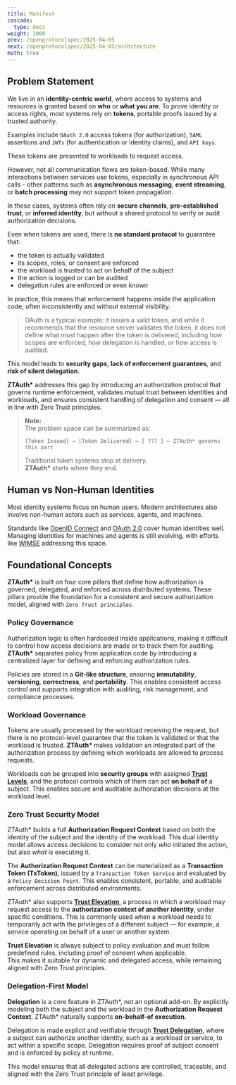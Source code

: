 ```yaml
---
title: Manifest
cascade:
  type: docs
weight: 1000
prev: /openprotocolspec/2025-04-05
next: /openprotocolspec/2025-04-05/architecture
math: true
---
```


## Problem Statement

We live in an **identity-centric world**, where access to systems and resources is granted based on **who** or **what you are**. To prove identity or access rights, most systems rely on **tokens**, portable proofs issued by a trusted authority.

Examples include `OAuth 2.0` access tokens (for authorization), `SAML` assertions and `JWTs` (for authentication or identity claims), and `API keys`.  

These tokens are presented to workloads to request access.

However, not all communication flows are token-based. While many interactions between services use tokens, especially in synchronous API calls - other patterns such as **asynchronous messaging**, **event streaming**, or **batch processing** may not support token propagation.

In these cases, systems often rely on **secure channels**, **pre-established trust**, or **inferred identity**, but without a shared protocol to verify or audit authorization decisions.

Even when tokens are used, there is **no standard protocol** to guarantee that:

- the token is actually validated  
- its scopes, roles, or consent are enforced  
- the workload is trusted to act on behalf of the subject  
- the action is logged or can be audited  
- delegation rules are enforced or even known

In practice, this means that enforcement happens inside the application code, often inconsistently and without external visibility.

> OAuth is a typical example: it issues a valid token, and while it recommends that the resource server validates the token, it does not define what must happen after the token is delivered, including how scopes are enforced, how delegation is handled, or how access is audited.

This model leads to **security gaps**, **lack of enforcement guarantees**, and **risk of silent delegation**.

**ZTAuth\*** addresses this gap by introducing an authorization protocol that governs runtime enforcement, validates mutual trust between identities and workloads, and ensures consistent handling of delegation and consent — all in line with Zero Trust principles.

> **Note:**  
> The problem space can be summarized as:
>
> ```
> [Token Issued] → [Token Delivered] → [ ??? ] ← ZTAuth* governs this part
> ```
>
> Traditional token systems stop at delivery.  
> **ZTAuth\*** starts where they end.

## Human vs Non-Human Identities

Most identity systems focus on human users. Modern architectures also involve non-human actors such as services, agents, and machines.

Standards like [OpenID Connect](https://openid.net/specs/openid-connect-core-1_0.html) and [OAuth 2.0](https://datatracker.ietf.org/doc/html/rfc6749) cover human identities well. Managing identities for machines and agents is still evolving, with efforts like [WIMSE](https://datatracker.ietf.org/wg/wimse/) addressing this space.

## Foundational Concepts

**ZTAuth\*** is built on four core pillars that define how authorization is governed, delegated, and enforced across distributed systems. These pillars provide the foundation for a consistent and secure authorization model, aligned with `Zero Trust principles`.

### Policy Governance

Authorization logic is often hardcoded inside applications, making it difficult to control how access decisions are made or to track them for auditing. **ZTAuth\*** separates policy from application code by introducing a centralized layer for defining and enforcing authorization rules.

Policies are stored in a **Git-like structure**, ensuring **immutability**, **versioning**, **correctness**, and **portability**. This enables consistent access control and supports integration with auditing, risk management, and compliance processes.

### Workload Governance

Tokens are usually processed by the workload receiving the request, but there is no protocol-level guarantee that the token is validated or that the workload is trusted. **ZTAuth\*** makes validation an integrated part of the authorization process by defining which workloads are allowed to process requests.

Workloads can be grouped into **security groups** with assigned [**Trust Levels**](/openprotocolspec/2025-04-05/base-protcol/decision-points/trust-level), and the protocol controls which of them can act **on behalf of** a subject. This enables secure and auditable authorization decisions at the workload level.

### Zero Trust Security Model

ZTAuth\* builds a full **Authorization Request Context** based on both the identity of the subject and the identity of the workload. This dual identity model allows access decisions to consider not only *who* initiated the action, but also *what* is executing it.

The **Authorization Request Context** can be materialized as a **Transaction Token (TxToken)**, issued by a `Transaction Token Service` and evaluated by a `Policy Decision Point`. This enables consistent, portable, and auditable enforcement across distributed environments.

ZTAuth\* also supports [**Trust Elevation**](/openprotocolspec/2025-04-05/base-protcol/decision-points/trust-elevation), a process in which a workload may request access to the **authorization context of another identity**, under specific conditions. This is commonly used when a workload needs to temporarily act with the privileges of a different subject — for example, a service operating on behalf of a user or another system.

**Trust Elevation** is always subject to policy evaluation and must follow predefined rules, including proof of consent when applicable.  
This makes it suitable for dynamic and delegated access, while remaining aligned with Zero Trust principles.

### Delegation-First Model

**Delegation** is a core feature in ZTAuth\*, not an optional add-on. By explicitly modeling both the subject and the workload in the **Authorization Request Context**, ZTAuth\* naturally supports **on-behalf-of execution**.

Delegation is made explicit and verifiable through [**Trust Delegation**](/openprotocolspec/2025-04-05/base-protcol/decision-points/trust-delegation), where a subject can authorize another identity, such as a workload or service, to act within a specific scope. Delegation requires proof of subject consent and is enforced by policy at runtime.

This model ensures that all delegated actions are controlled, traceable, and aligned with the Zero Trust principle of least privilege.
